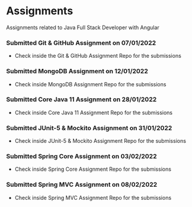 # Assignments
Assignments related to Java Full Stack Developer with Angular

### Submitted Git & GitHub Assignment on 07/01/2022
- Check inside the Git & GitHub Assignment Repo for the submissions

### Submitted MongoDB Assignment on 12/01/2022
- Check inside MongoDB Assignment Repo for the submissions

### Submitted Core Java 11 Assignment on 28/01/2022
- Check inside Core Java 11 Assignment Repo for the submissions

### Submitted JUnit-5 & Mockito Assignment on 31/01/2022
- Check inside JUnit-5 & Mockito Assignment Repo for the submissions

### Submitted Spring Core Assignment on 03/02/2022
- Check inside Spring Core Assignment Repo for the submissions


### Submitted Spring MVC Assignment on 08/02/2022
- Check inside Spring MVC Assignment Repo for the submissions
